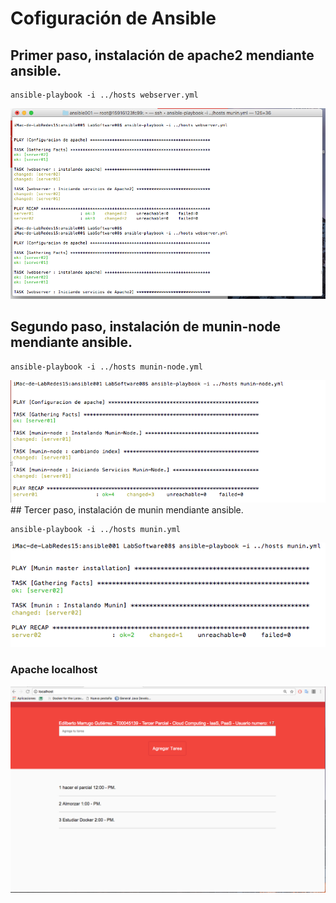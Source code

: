 # Cofiguración de Ansible

## Primer paso, instalación de apache2 mendiante ansible.
```
ansible-playbook -i ../hosts webserver.yml
```
<img src="https://raw.githubusercontent.com/edil-gutierrez/Parcial_3/master/ansible001/Captura%20de%20pantalla%202017-12-01%20a%20las%2012.00.36%20p.m..png" />

## Segundo paso, instalación de munin-node mendiante ansible.
```
ansible-playbook -i ../hosts munin-node.yml
```
<img src="https://raw.githubusercontent.com/edil-gutierrez/Parcial_3/master/ansible001/Captura%20de%20pantalla%202017-12-01%20a%20las%2012.01.05%20p.m..png" />
## Tercer paso, instalación de munin mendiante ansible.

```
ansible-playbook -i ../hosts munin.yml
```
<img src="https://raw.githubusercontent.com/edil-gutierrez/Parcial_3/master/ansible001/Captura%20de%20pantalla%202017-12-01%20a%20las%2012.13.20%20p.m..png" />

### Apache localhost
<img src="https://raw.githubusercontent.com/edil-gutierrez/Parcial_3/master/ansible001/Captura%20de%20pantalla%202017-12-01%20a%20las%2012.01.41%20p.m..png" />
